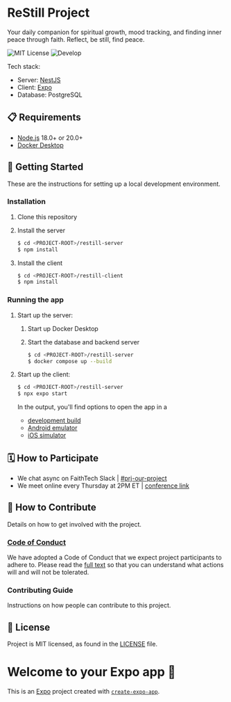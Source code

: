 # ReStill Project

Your daily companion for spiritual growth, mood tracking, and finding inner peace through faith. Reflect, be still, find peace. 

![MIT License](https://badgen.net/badge/license/MIT/blue)
![Develop](https://badgen.net/badge/stage/develop/blue)

<!--
Other 4D cycle badges
![Discover](https://badgen.net/badge/stage/discover/orange)
![Discern](https://badgen.net/badge/stage/discern/gray)
![Develop](https://badgen.net/badge/stage/develop/blue)
![Demonstrate](https://badgen.net/badge/stage/demonstrate/green)
-->

Tech stack:

- Server: [NestJS](https://nestjs.com/)
- Client: [Expo](https://expo.dev)
- Database: PostgreSQL

## 📋 Requirements

- [Node.js](https://nodejs.org/en/) 18.0+ or 20.0+ 
- [Docker Desktop](https://www.docker.com/)

## 🚀 Getting Started

These are the instructions for setting up a local development environment.

### Installation

1. Clone this repository

2. Install the server

    ```bash
    $ cd <PROJECT-ROOT>/restill-server
    $ npm install
    ```

3. Install the client

    ```bash
    $ cd <PROJECT-ROOT>/restill-client
    $ npm install
    ```

### Running the app

1. Start up the server:

    1. Start up Docker Desktop

    2. Start the database and backend server

        ```bash
        $ cd <PROJECT-ROOT>/restill-server
        $ docker compose up --build
        ```

2. Start up the client:

    ```bash
    $ cd <PROJECT-ROOT>/restill-server
    $ npx expo start
    ```

    In the output, you'll find options to open the app in a

    - [development build](https://docs.expo.dev/develop/development-builds/introduction/)
    - [Android emulator](https://docs.expo.dev/workflow/android-studio-emulator/)
    - [iOS simulator](https://docs.expo.dev/workflow/ios-simulator/)

## 🗓️ How to Participate

- We chat async on FaithTech Slack | [#prj-our-project][slack]
- We meet online every Thursday at 2PM ET | [conference link][online-meeting]

[online-meeting]: https://us02web.zoom.us/j/86329350029?pwd=R1o4dmhpcVc0UmNrNGVLb291SnBXdz09
[slack]: https://faithtechhub.slack.com/archives/C06MPGYFR6V

## 👏 How to Contribute

Details on how to get involved with the project.

### [Code of Conduct][code]

We have adopted a Code of Conduct that we expect project participants to adhere to.
Please read the [full text][code] so that you can understand what actions will and will not be tolerated.

[code]: https://github.com/FaithTechGlobalLabs/.github/blob/main/CODE_OF_CONDUCT.md

### Contributing Guide

Instructions on how people can contribute to this project.

## 📄 License

Project is MIT licensed, as found in the [LICENSE][license] file.

[license]: ./LICENSE

# Welcome to your Expo app 👋

This is an [Expo](https://expo.dev) project created with [`create-expo-app`](https://www.npmjs.com/package/create-expo-app).
